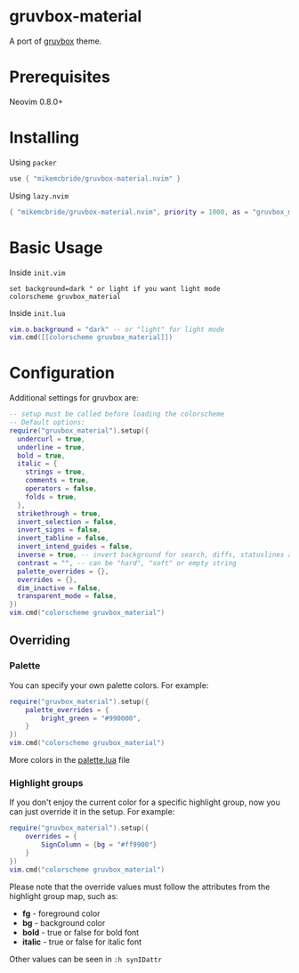 # gruvbox-material

A port of [gruvbox](https://github.com/ellisonleao/gruvbox) theme.

# Prerequisites

Neovim 0.8.0+

# Installing

Using `packer`

```lua
use { "mikemcbride/gruvbox-material.nvim" }
```

Using `lazy.nvim`

```lua
{ "mikemcbride/gruvbox-material.nvim", priority = 1000, as = "gruvbox_material" }
```

# Basic Usage

Inside `init.vim`

```vim
set background=dark " or light if you want light mode
colorscheme gruvbox_material
```

Inside `init.lua`

```lua
vim.o.background = "dark" -- or "light" for light mode
vim.cmd([[colorscheme gruvbox_material]])
```

# Configuration

Additional settings for gruvbox are:

```lua
-- setup must be called before loading the colorscheme
-- Default options:
require("gruvbox_material").setup({
  undercurl = true,
  underline = true,
  bold = true,
  italic = {
    strings = true,
    comments = true,
    operators = false,
    folds = true,
  },
  strikethrough = true,
  invert_selection = false,
  invert_signs = false,
  invert_tabline = false,
  invert_intend_guides = false,
  inverse = true, -- invert background for search, diffs, statuslines and errors
  contrast = "", -- can be "hard", "soft" or empty string
  palette_overrides = {},
  overrides = {},
  dim_inactive = false,
  transparent_mode = false,
})
vim.cmd("colorscheme gruvbox_material")
```

## Overriding

### Palette

You can specify your own palette colors. For example:

```lua
require("gruvbox_material").setup({
    palette_overrides = {
        bright_green = "#990000",
    }
})
vim.cmd("colorscheme gruvbox_material")
```

More colors in the [palette.lua](lua/gruvbox/palette.lua) file

### Highlight groups

If you don't enjoy the current color for a specific highlight group, now you can just override it in the setup. For
example:

```lua
require("gruvbox_material").setup({
    overrides = {
        SignColumn = {bg = "#ff9900"}
    }
})
vim.cmd("colorscheme gruvbox_material")
```

Please note that the override values must follow the attributes from the highlight group map, such as:

- **fg** - foreground color
- **bg** - background color
- **bold** - true or false for bold font
- **italic** - true or false for italic font

Other values can be seen in `:h synIDattr`

